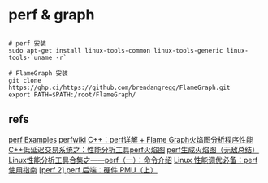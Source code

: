 # perf & graph

##

```shell
# perf 安装
sudo apt-get install linux-tools-common linux-tools-generic linux-tools-`uname -r`

# FlameGraph 安装
git clone https://ghp.ci/https://github.com/brendangregg/FlameGraph.git
export PATH=$PATH:/root/FlameGraph/
```

## refs

[perf Examples](https://www.brendangregg.com/perf.html)
[perfwiki](https://github.com/perfwiki/main)
[C++：perf详解 + Flame Graph火焰图分析程序性能](https://blog.csdn.net/zzhongcy/article/details/105512565)
[C++低延迟交易系统之：性能分析工具perf火焰图](https://zhuanlan.zhihu.com/p/534920262)
[perf生成火焰图（无敌总结）](https://www.cnblogs.com/asver/p/13895779.html)
[Linux性能分析工具合集之——perf（一）：命令介绍](https://zhuanlan.zhihu.com/p/544496209)
[Linux 性能调优必备：perf 使用指南](https://mp.weixin.qq.com/s/iJCL2EaKrbg6lInYasyiAw)
[[perf 2] perf 后端：硬件 PMU（上）](https://zhuanlan.zhihu.com/p/678581172)
